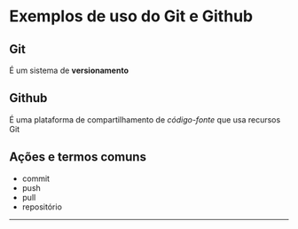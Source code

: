 # Exemplos de uso do Git e Github


## Git

É um sistema de **versionamento**

## Github

É uma plataforma de compartilhamento de _código-fonte_ que usa recursos Git

## Ações e termos comuns
- commit
- push
- pull
- repositório

--- 

